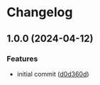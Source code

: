 # Changelog

## 1.0.0 (2024-04-12)


### Features

* initial commit ([d0d360d](https://github.com/patrickjmcd/go-tracing/commit/d0d360dc380652b221b157185e06be399cf20af6))
